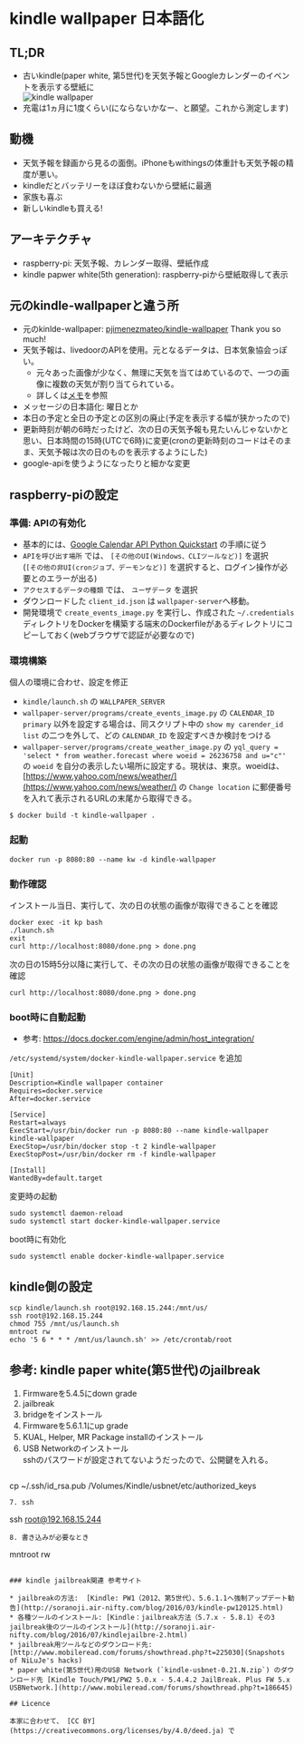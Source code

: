 # kindle wallpaper 日本語化

## TL;DR

* 古いkindle(paper white, 第5世代)を天気予報とGoogleカレンダーのイベントを表示する壁紙に  
  ![kindle wallpaper](https://ichusrlocalbin.github.io/images/posts/kindle-wallpaper/kindle-wallpaper.jpg)
* 充電は1ヵ月に1度くらい(にならないかなー、と願望。これから測定します)


## 動機

* 天気予報を録画から見るの面倒。iPhoneもwithingsの体重計も天気予報の精度が悪い。
* kindleだとバッテリーをほぼ食わないから壁紙に最適
* 家族も喜ぶ
* 新しいkindleも買える!

## アーキテクチャ

* raspberry-pi: 天気予報、カレンダー取得、壁紙作成
* kindle papwer white(5th generation): raspberry-piから壁紙取得して表示

## 元のkindle-wallpaperと違う所

* 元のkinlde-wallpaper: [pjimenezmateo/kindle-wallpaper](https://github.com/pjimenezmateo/kindle-wallpaper) Thank you so much!
* 天気予報は、livedoorのAPIを使用。元となるデータは、日本気象協会っぽい。
  * 元々あった画像が少なく、無理に天気を当てはめているので、一つの画像に複数の天気が割り当てられている。
  * 詳しくは[メモ](docs/README.md)を参照
* メッセージの日本語化: 曜日とか
* 本日の予定と全日の予定との区別の廃止(予定を表示する幅が狭かったので)
* 更新時刻が朝の6時だったけど、次の日の天気予報も見たいんじゃないかと思い、日本時間の15時(UTCで6時)に変更(cronの更新時刻のコードはそのまま、天気予報は次の日のものを表示するようにした)
* google-apiを使うようになったりと細かな変更

## raspberry-piの設定

### 準備: APIの有効化

* 基本的には、[Google Calendar API Python Quickstart](https://developers.google.com/google-apps/calendar/quickstart/python) の手順に従う
* `APIを呼び出す場所` では、 `[その他のUI(Windows、CLIツールなど)]` を選択  
  (`[その他の非UI(cronジョブ、デーモンなど)]` を選択すると、ログイン操作が必要とのエラーが出る)  
* `アクセスするデータの種類` では、 `ユーザデータ` を選択
* ダウンロードした `client_id.json` は `wallpaper-server`へ移動。
* 開発環境で `create_events_image.py` を実行し、作成された `~/.credentials` ディレクトリをDockerを構築する端末のDockerfileがあるディレクトリにコピーしておく(webブラウザで認証が必要なので)

### 環境構築

個人の環境に合わせ、設定を修正

* `kindle/launch.sh` の `WALLPAPER_SERVER`
* `wallpaper-server/programs/create_events_image.py` の `CALENDAR_ID`  
   `primary` 以外を設定する場合は、同スクリプト中の `show my carender_id list` の二つを外して、どの `CALENDAR_ID` を設定すべきか検討をつける
* `wallpaper-server/programs/create_weather_image.py` の `yql_query = 'select * from weather.forecast where woeid = 26236758 and u="c"'` の `woeid` を自分の表示したい場所に設定する。現状は、東京。woeidは、 [https://www.yahoo.com/news/weather/](https://www.yahoo.com/news/weather/) の `Change location` に郵便番号を入れて表示されるURLの末尾から取得できる。


```
$ docker build -t kindle-wallpaper .
```

### 起動

```
docker run -p 8080:80 --name kw -d kindle-wallpaper
```

### 動作確認

インストール当日、実行して、次の日の状態の画像が取得できることを確認

```
docker exec -it kp bash
./launch.sh
exit
curl http://localhost:8080/done.png > done.png
```

次の日の15時5分以降に実行して、その次の日の状態の画像が取得できることを確認

```
curl http://localhost:8080/done.png > done.png
```

### boot時に自動起動

* 参考: https://docs.docker.com/engine/admin/host_integration/

`/etc/systemd/system/docker-kindle-wallpaper.service` を追加

```
[Unit]
Description=Kindle wallpaper container
Requires=docker.service
After=docker.service

[Service]
Restart=always
ExecStart=/usr/bin/docker run -p 8080:80 --name kindle-wallpaper kindle-wallpaper
ExecStop=/usr/bin/docker stop -t 2 kindle-wallpaper
ExecStopPost=/usr/bin/docker rm -f kindle-wallpaper

[Install]
WantedBy=default.target
```

変更時の起動

```
sudo systemctl daemon-reload
sudo systemctl start docker-kindle-wallpaper.service
```

boot時に有効化

```
sudo systemctl enable docker-kindle-wallpaper.service
```

## kindle側の設定

```
scp kindle/launch.sh root@192.168.15.244:/mnt/us/
ssh root@192.168.15.244
chmod 755 /mnt/us/launch.sh
mntroot rw
echo '5 6 * * * /mnt/us/launch.sh' >> /etc/crontab/root
```

## 参考: kindle paper white(第5世代)のjailbreak

1. Firmwareを5.4.5にdown grade
2. jailbreak
3. bridgeをインストール
4. Firmwareを5.6.1.1にup grade
5. KUAL, Helper, MR Package installのインストール
6. USB Networkのインストール  
   sshのパスワードが設定されてないようだったので、公開鍵を入れる。
   ```
cp ~/.ssh/id_rsa.pub /Volumes/Kindle/usbnet/etc/authorized_keys
```
7. ssh 
   ```
ssh root@192.168.15.244
```
8. 書き込みが必要なとき
   ```
mntroot rw
```

### kindle jailbreak関連 参考サイト

* jailbreakの方法:  [Kindle: PW1（2012、第5世代）、5.6.1.1へ強制アップデート勧告](http://soranoji.air-nifty.com/blog/2016/03/kindle-pw120125.html) 
* 各種ツールのインストール: [Kindle：jailbreak方法（5.7.x - 5.8.1）その3 jailbreak後のツールのインストール](http://soranoji.air-nifty.com/blog/2016/07/kindlejailbre-2.html)
* jailbreak用ツールなどのダウンロード先: [http://www.mobileread.com/forums/showthread.php?t=225030](Snapshots of NiLuJe's hacks)
* paper white(第5世代)用のUSB Network (`kindle-usbnet-0.21.N.zip`) のダウンロード先 [Kindle Touch/PW1/PW2 5.0.x - 5.4.4.2 JailBreak. Plus FW 5.x USBNetwork.](http://www.mobileread.com/forums/showthread.php?t=186645)

## Licence

本家に合わせて、 [CC BY](https://creativecommons.org/licenses/by/4.0/deed.ja) で